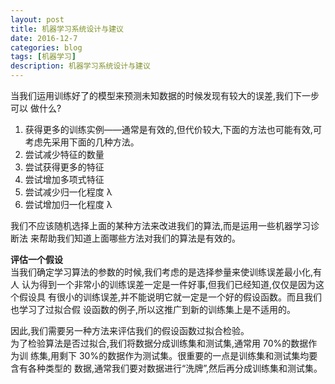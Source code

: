 ```yaml
---
layout: post
title: 机器学习系统设计与建议
date: 2016-12-7
categories: blog
tags: [机器学习]
description: 机器学习系统设计与建议
---
```


当我们运用训练好了的模型来预测未知数据的时候发现有较大的误差,我们下一步可以 做什么?         
1. 获得更多的训练实例——通常是有效的,但代价较大,下面的方法也可能有效,可 考虑先采用下面的几种方法。     
2. 尝试减少特征的数量     
3. 尝试获得更多的特征    
4. 尝试增加多项式特征     
5. 尝试减少归一化程度 λ    
6. 尝试增加归一化程度 λ       

我们不应该随机选择上面的某种方法来改进我们的算法,而是运用一些机器学习诊断法
来帮助我们知道上面哪些方法对我们的算法是有效的。     

**评估一个假设**      
当我们确定学习算法的参数的时候,我们考虑的是选择参量来使训练误差最小化,有人 认为得到一个非常小的训练误差一定是一件好事,但我们已经知道,仅仅是因为这个假设具 有很小的训练误差,并不能说明它就一定是一个好的假设函数。而且我们也学习了过拟合假 设函数的例子,所以这推广到新的训练集上是不适用的。    

因此,我们需要另一种方法来评估我们的假设函数过拟合检验。          
为了检验算法是否过拟合,我们将数据分成训练集和测试集,通常用 70%的数据作为训 练集,用剩下 30%的数据作为测试集。很重要的一点是训练集和测试集均要含有各种类型的 数据,通常我们要对数据进行“洗牌”,然后再分成训练集和测试集。    

